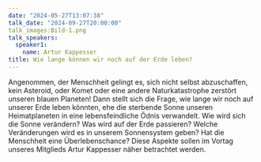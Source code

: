 ```yaml
---
date: "2024-05-27T13:07:38"
talk_date: "2024-09-27T20:00:00"
talk_images:Bild-1.png
talk_speakers:
  speaker1:
    name: Artur Kappesser
title: Wie lange können wir noch auf der Erde leben?
---
```


Angenommen, der Menschheit gelingt es, sich nicht selbst abzuschaffen, kein Asteroid, oder Komet oder eine andere Naturkatastrophe zerstört unseren blauen Planeten!
Dann stellt sich die Frage, wie lange wir noch auf unserer Erde leben könnten, ehe die sterbende Sonne unseren Heimatplaneten in eine lebensfeindliche Ödnis verwandelt.
Wie wird sich die Sonne verändern?
Was wird auf der Erde passieren?
Welche Veränderungen wird es in unserem Sonnensystem geben?
Hat die Menschheit eine Überlebenschance?
Diese Aspekte sollen im Vortag unseres Mitglieds Artur Kappesser näher betrachtet werden.

